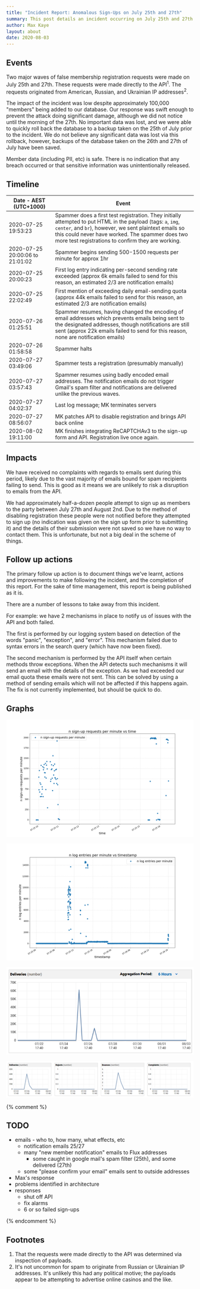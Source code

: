 ```yaml
---
title: "Incident Report: Anomalous Sign-Ups on July 25th and 27th"
summary: This post details an incident occurring on July 25th and 27th where a large number of anomalous member sign-up requests were made to our API, the impact of said incident, our response, and future actions.
author: Max Kaye
layout: about
date: 2020-08-03
---
```


## Events

Two major waves of false membership registration requests were made on July 25th and 27th. These requests were made directly to the API<sup>1</sup>.
The requests originated from American, Russian, and Ukrainian IP addresses<sup>2</sup>.

The impact of the incident was low despite approximately 100,000 "members" being added to our database.
Our response was swift enough to prevent the attack doing significant damage, although we did not notice until the morning of the 27th.
No important data was lost, and we were able to quickly roll back the database to a backup taken on the 25th of July prior to the incident.
We do not believe any significant data was lost via this rollback, however, backups of the database taken on the 26th and 27th of July have been saved.

Member data (including PII, etc) is safe. There is no indication that any breach occurred or that sensitive information was unintentionally released.

## Timeline

| Date - AEST (UTC+1000) | Event |
|---|---|
| 2020-07-25 19:53:23 | Spammer does a first test registration. They initially attempted to put HTML in the payload (tags: `a`, `img`, `center`, and `br`), however, we sent plaintext emails so this could never have worked. The spammer does two more test registrations to confirm they are working. |
| 2020-07-25 20:00:06 to 21:01:02 | Spammer begins sending 500-1500 requests per minute for approx 1hr |
| 2020-07-25 20:00:23 | First log entry indicating per-second sending rate exceeded (approx 6k emails failed to send for this reason, an estimated 2/3 are notification emails) |
| 2020-07-25 22:02:49 | First mention of exceeding daily email-sending quota (approx 44k emails failed to send for this reason, an estimated 2/3 are notification emails) |
| 2020-07-26 01:25:51 | Spammer resumes, having changed the encoding of email addresses which prevents emails being sent to the designated addresses, though notifications are still sent (approx 22k emails failed to send for this reason, none are notification emails) |
| 2020-07-26 01:58:58 | Spammer halts |
| 2020-07-27 03:49:06 | Spammer tests a registration (presumably manually) |
| 2020-07-27 03:57:43 | Spammer resumes using badly encoded email addresses. The notification emails do not trigger Gmail's spam filter and notifications are delivered unlike the previous waves. |
| 2020-07-27 04:02:37 | Last log message; MK terminates servers |
| 2020-07-27 08:56:07 | MK patches API to disable registration and brings API back online |
| 2020-08-02 19:11:00 | MK finishes integrating ReCAPTCHAv3 to the sign-up form and API. Registration live once again. |

## Impacts

We have received no complaints with regards to emails sent during this period, likely due to the vast majority of emails bound for spam recipients failing to send. This is good as it means we are unlikely to risk a disruption to emails from the API.

We had approximately half-a-dozen people attempt to sign up as members to the party between July 27th and August 2nd. Due to the method of disabling registration these people were not notified before they attempted to sign up (no indication was given on the sign up form prior to submitting it) and the details of their submission were not saved so we have no way to contact them. This is unfortunate, but not a big deal in the scheme of things.

## Follow up actions

The primary follow up action is to document things we've learnt, actions and improvements to make following the incident, and the completion of this report. For the sake of time management, this report is being published as it is.

There are a number of lessons to take away from this incident.

For example: we have 2 mechanisms in place to notify us of issues with the API and both failed.

The first is performed by our logging system based on detection of the words "panic", "exception", and "error". This mechanism failed due to syntax errors in the search query (which have now been fixed).

The second mechanism is performed by the API itself when certain methods throw exceptions. When the API detects such mechanisms it will send an email with the details of the exception. As we had exceeded our email quota these emails were not sent. This can be solved by using a method of sending emails which will not be affected if this happens again. The fix is not currently implemented, but should be quick to do.

## Graphs

<p><img src="/img/incident-20200726/requests-per-min-25th.png" alt="requests per minute" /></p>
<p><img src="/img/incident-20200726/log-entries-per-minute-25th.png" alt="log entries per minute" /></p>
<p><img src="/img/incident-20200726/email-stats-deliveries.png" alt="email stats - deliveries" /></p>
<p><img src="/img/incident-20200726/email-stats-all.png" alt="email stats - all" /></p>

{% comment %}

## TODO

* emails - who to, how many, what effects, etc
  * notification emails 25/27
  * many "new member notification" emails to Flux addresses
    * some caught in google mail's spam filter (25th), and some delivered (27th)
  * some "please confirm your email" emails sent to outside addresses
* Max's response
* problems identified in architecture
* responses
  * shut off API
  * fix alarms
  * 6 or so failed sign-ups

{% endcomment %}

## Footnotes

1. That the requests were made directly to the API was determined via inspection of payloads.
2. It's not uncommon for spam to originate from Russian or Ukrainian IP addresses. It's unlikely this had any political motive; the payloads appear to be attempting to advertise online casinos and the like.
